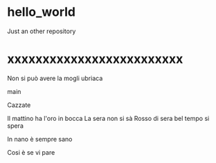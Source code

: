 # hello_world
Just an other repository

xxxxxxxxxxxxxxxxxxxxxxxxx
=======
Non si può avere la mogli ubriaca 

main

Cazzate

Il mattino ha l'oro in bocca
La sera non si sà
Rosso di sera bel tempo si spera

In nano è sempre sano 

Cosi è se vi pare

